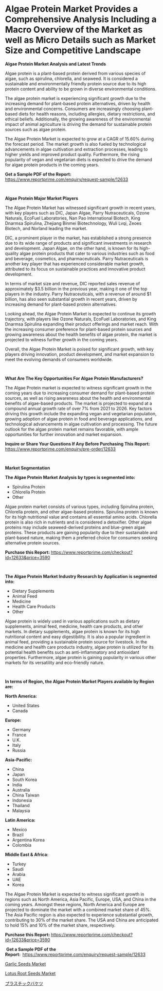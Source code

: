 <p><h1>Algae Protein Market Provides a Comprehensive Analysis Including a Macro Overview of the Market as well as Micro Details such as Market Size and Competitive Landscape</h1></p><p><strong>Algae Protein Market Analysis and Latest Trends</strong></p>
<p><p>Algae protein is a plant-based protein derived from various species of algae, such as spirulina, chlorella, and seaweed. It is considered a sustainable and environmentally friendly protein source due to its high protein content and ability to be grown in diverse environmental conditions.</p><p>The algae protein market is experiencing significant growth due to the increasing demand for plant-based protein alternatives, driven by health and environmental concerns. Consumers are increasingly choosing plant-based diets for health reasons, including allergies, dietary restrictions, and ethical beliefs. Additionally, the growing awareness of the environmental impact of animal agriculture is driving the demand for sustainable protein sources such as algae protein.</p><p>The Algae Protein Market is expected to grow at a CAGR of 15.60% during the forecast period. The market growth is also fueled by technological advancements in algae cultivation and extraction processes, leading to higher yields and improved product quality. Furthermore, the rising popularity of vegan and vegetarian diets is expected to drive the demand for algae protein products in the coming years.</p></p>
<p><strong>Get a Sample PDF of the Report:&nbsp;</strong> <a href="https://www.reportprime.com/enquiry/request-sample/12633">https://www.reportprime.com/enquiry/request-sample/12633</a></p>
<p>&nbsp;</p>
<p><strong>Algae Protein Major Market Players</strong></p>
<p><p>The Algae Protein Market has witnessed significant growth in recent years, with key players such as DIC, Japan Algae, Parry Nutraceuticals, Ozone Naturals, EcoFuel Laboratories, Nan Pao International Biotech, King Dnarmsa Spirulina, Zhejiang Binmei Biotechnology, Wuli Lvqi, Zeoes Biotech, and Norland leading the market.</p><p>DIC, a prominent player in the market, has established a strong presence due to its wide range of products and significant investments in research and development. Japan Algae, on the other hand, is known for its high-quality algae protein products that cater to various industries such as food and beverage, cosmetics, and pharmaceuticals. Parry Nutraceuticals is another key player that has experienced considerable market growth, attributed to its focus on sustainable practices and innovative product development.</p><p>In terms of market size and revenue, DIC reported sales revenue of approximately $3.5 billion in the previous year, making it one of the top players in the industry. Parry Nutraceuticals, with a revenue of around $1 billion, has also seen substantial growth in recent years, driven by increasing demand for plant-based protein alternatives.</p><p>Looking ahead, the Algae Protein Market is expected to continue its growth trajectory, with players like Ozone Naturals, EcoFuel Laboratories, and King Dnarmsa Spirulina expanding their product offerings and market reach. With the increasing consumer preference for plant-based protein sources and growing awareness about the health benefits of algae protein, the market is projected to witness further growth in the coming years.</p><p>Overall, the Algae Protein Market is poised for significant growth, with key players driving innovation, product development, and market expansion to meet the evolving demands of consumers worldwide.</p></p>
<p>&nbsp;</p>
<p><strong>What Are The Key Opportunities For Algae Protein Manufacturers?</strong></p>
<p><p>The Algae Protein market is expected to witness significant growth in the coming years due to increasing consumer demand for plant-based protein sources, as well as rising awareness about the health and environmental benefits of algae-based products. The market is projected to expand at a compound annual growth rate of over 7% from 2021 to 2026. Key factors driving this growth include the expanding vegan and vegetarian population, growing adoption of algae protein in food and beverage applications, and technological advancements in algae cultivation and processing. The future outlook for the algae protein market remains favorable, with ample opportunities for further innovation and market expansion.</p></p>
<p><strong>Inquire or Share Your Questions If Any Before Purchasing This Report:</strong> <a href="https://www.reportprime.com/enquiry/pre-order/12633">https://www.reportprime.com/enquiry/pre-order/12633</a></p>
<p>&nbsp;</p>
<p><strong>Market Segmentation</strong></p>
<p><strong>The Algae Protein Market Analysis by types is segmented into:</strong></p>
<p><ul><li>Spirulina Protein</li><li>Chlorella Protein</li><li>Other</li></ul></p>
<p><p>Algae protein market consists of various types, including Spirulina protein, Chlorella protein, and other algae-based proteins. Spirulina protein is known for its high nutritional value and contains all essential amino acids. Chlorella protein is also rich in nutrients and is considered a detoxifier. Other algae proteins may include seaweed-derived proteins and blue-green algae proteins. These products are gaining popularity due to their sustainable and plant-based nature, making them a preferred choice for consumers seeking alternative protein sources.</p></p>
<p><strong>Purchase this Report:&nbsp;</strong><a href="https://www.reportprime.com/checkout?id=12633&price=3590">https://www.reportprime.com/checkout?id=12633&price=3590</a></p>
<p>&nbsp;</p>
<p><strong>The Algae Protein Market Industry Research by Application is segmented into:</strong></p>
<p><ul><li>Dietary Supplements</li><li>Animal Feed</li><li>Medicine</li><li>Health Care Products</li><li>Other</li></ul></p>
<p><p>Algae protein is widely used in various applications such as dietary supplements, animal feed, medicine, health care products, and other markets. In dietary supplements, algae protein is known for its high nutritional content and easy digestibility. It is also a popular ingredient in animal feed, providing a sustainable protein source for livestock. In the medicine and health care products industry, algae protein is utilized for its potential health benefits such as anti-inflammatory and antioxidant properties. Furthermore, algae protein is gaining popularity in various other markets for its versatility and eco-friendly nature.</p></p>
<p>&nbsp;</p>
<p><strong>In terms of Region, the Algae Protein Market Players available by Region are:</strong></p>
<p>
    <p> <strong> North America: </strong>
        <ul>
            <li>United States</li>
            <li>Canada</li>
        </ul>
        </p> 
    <p> <strong> Europe: </strong>
        <ul>
            <li>Germany</li>
            <li>France</li>
            <li>U.K.</li>
            <li>Italy</li>
            <li>Russia</li>
        </ul>
        </p> 
    <p> <strong> Asia-Pacific: </strong>
        <ul>
            <li>China</li>
            <li>Japan</li>
            <li>South Korea</li>
            <li>India</li>
            <li>Australia</li>
            <li>China Taiwan</li>
            <li>Indonesia</li>
            <li>Thailand</li>
            <li>Malaysia</li>
        </ul>
        </p> 
    <p> <strong> Latin America: </strong>
        <ul>
            <li>Mexico</li>
            <li>Brazil</li>
            <li>Argentina Korea</li>
            <li>Colombia</li>
        </ul>
        </p> 
    <p> <strong> Middle East & Africa: </strong>
        <ul>
            <li>Turkey</li>
            <li>Saudi</li>
            <li>Arabia</li>
            <li>UAE</li>
            <li>Korea</li>
        </ul>
    </p>
    </p>
<p><p>The Algae Protein Market is expected to witness significant growth in regions such as North America, Asia Pacific, Europe, USA, and China in the coming years. Amongst these regions, North America and Europe are projected to dominate the market with a combined market share of 45%. The Asia Pacific region is also expected to experience substantial growth, contributing to 30% of the market share. The USA and China are anticipated to hold 15% and 10% of the market share, respectively.</p></p>
<p><strong>Purchase this Report: </strong><a href="https://www.reportprime.com/checkout?id=12633&price=3590">https://www.reportprime.com/checkout?id=12633&price=3590</a></p>
<p>&nbsp;<strong>Get a Sample PDF of the Report:&nbsp;&nbsp;</strong><a href="https://www.reportprime.com/enquiry/request-sample/12633">https://www.reportprime.com/enquiry/request-sample/12633</a></p>
<p><strong></strong></p>
<p><p><a href="https://github.com/jaidynmorantestelletmjzya/Market-Research-Report-List-2/blob/main/garlic-seeds-market.md">Garlic Seeds Market</a></p><p><a href="https://github.com/ruddyyedelwadw/Market-Research-Report-List-1/blob/main/lotus-root-seeds-market.md">Lotus Root Seeds Market</a></p><p><a href="https://github.com/SantosDicki04/Market-Research-Report-List-1/blob/main/636741417239.md">プラスチックバケツ</a></p></p>